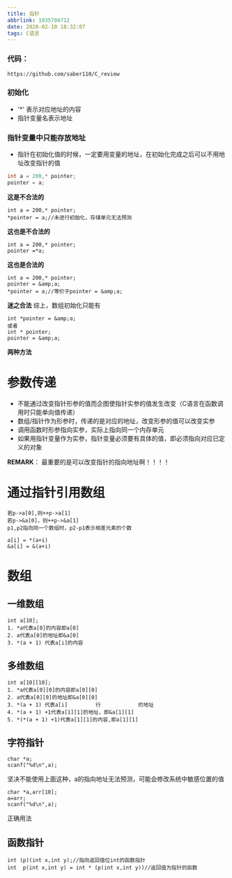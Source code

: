 ```yaml
---
title: 指针
abbrlink: 1935704712
date: 2020-02-10 18:32:07
tags: C语言
---
```


### 代码：
```
https://github.com/saber110/C_review
```
### 初始化

- '*' 表示对应地址的内容
- 指针变量名表示地址

### 指针变量中只能存放地址
- 指针在初始化值的时候，一定要用变量的地址，在初始化完成之后可以不用地址改变指针的值
```C
int a = 200,* pointer;
pointer = a;
```
**这是不合法的**
```
int a = 200,* pointer;
*pointer = a;//未进行初始化，存储单元无法预测
```
**这也是不合法的**
```
int a = 200,* pointer;
pointer =*a;
```
**这也是合法的**
```
int a = 200,* pointer;
pointer = &amp;a;
*pointer = a;//等价于pointer = &amp;a;
```
**迷之合法**
综上，数组初始化只能有
```
int *pointer = &amp;a;
或者
int * pointer;
pointer = &amp;a;
```
**两种方法**

# 参数传递
- 不能通过改变指针形参的值而企图使指针实参的值发生改变（C语言在函数调用时只能单向值传递）
- 数组/指针作为形参时，传递的是对应的地址，改变形参的值可以改变实参
- 调用函数时形参指向实参，实际上指向同一个内存单元
- 如果用指针变量作为实参，指针变量必须要有具体的值，即必须指向对应已定义的对象

**REMARK**： 最重要的是可以改变指针的指向地址啊！！！！

# 通过指针引用数组
```
若p->a[0],则++p->a[1]
若p->&a[0]，则++p->&a[1]
p1,p2指向同一个数组时，p2-p1表示相差元素的个数

a[i] = *(a+i)
&a[i] = &(a+i)
```
# 数组
## 一维数组
```
int a[10];
1. *a代表a[0]的内容即a[0]
2. a代表a[0]的地址即&a[0]
3. *(a + 1) 代表a[i]的内容
```
## 多维数组
```
int a[10][10];
1. *a代表a[0][0]的内容即a[0][0]
2. a代表a[0][0]的地址即&a[0][0]
3. *(a + 1) 代表a[i]         行            的地址
4. *(a + 1) +1代表a[1][1]的地址，即&a[1][1]
5. *(*(a + 1) +1)代表a[1][1]的内容,即a[1][1]
```
## 字符指针
```
char *a;
scanf("%d\n",a);
```
坚决不能使用上面这种，a的指向地址无法预测，可能会修改系统中敏感位置的值
```
char *a,arr[10];
a=arr;
scanf("%d\n",a);
```
正确用法
## 函数指针
```
int (p)(int x,int y);//指向返回值位int的函数指针
int  p(int x,int y) = int * (p(int x,int y))//返回值为指针的函数
```